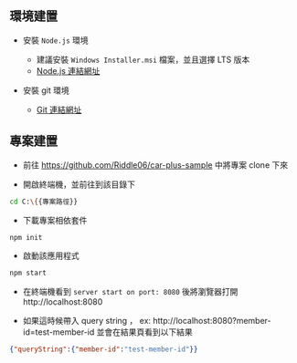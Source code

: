 ## 環境建置
 - 安裝 `Node.js` 環境  
    - 建議安裝 `Windows Installer.msi` 檔案，並且選擇 LTS 版本
    - [Node.js 連結網址](https://nodejs.org/dist/v10.13.0/node-v10.13.0-x64.msi)
 
 - 安裝 git 環境
    - [Git 連結網址](https://git-scm.com/download/win)

## 專案建置
- 前往 https://github.com/Riddle06/car-plus-sample 中將專案 clone 下來

- 開啟終端機，並前往到該目錄下
```bash
cd C:\{{專案路徑}}
```

- 下載專案相依套件
```bash
npm init
```

- 啟動該應用程式
```bash
npm start
```

- 在終端機看到 `server start on port: 8080` 後將瀏覽器打開 http://localhost:8080

- 如果這時候帶入 query string ， ex: http://localhost:8080?member-id=test-member-id 並會在結果頁看到以下結果

```json
{"queryString":{"member-id":"test-member-id"}}
```



